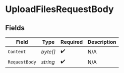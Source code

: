 # UploadFilesRequestBody


## Fields

| Field              | Type               | Required           | Description        |
| ------------------ | ------------------ | ------------------ | ------------------ |
| `Content`          | *byte[]*           | :heavy_check_mark: | N/A                |
| `RequestBody`      | *string*           | :heavy_check_mark: | N/A                |
